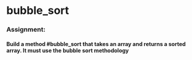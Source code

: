 # bubble_sort

### Assignment:

#### Build a method #bubble_sort that takes an array and returns a sorted array. It must use the bubble sort methodology
